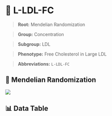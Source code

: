 # 🧪 L-LDL-FC

> **Root:** Mendelian Randomization

> **Group:** Concentration  

> **Subgroup:** LDL

> **Phenotype:** Free Cholesterol in Large LDL  

> **Abbreviations:** `L-LDL-FC`

## 🧬 Mendelian Randomization  

<img src="/MR/Figures/Inverse/LhengxianLDLhengxianFC.png"/>


## 📊 Data Table


<CsvTableMRI src="/MR_Data/Inverse/LhengxianLDLhengxianFC.csv"/>
